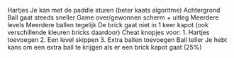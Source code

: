 Hartjes
Je kan met de paddle sturen (beter kaats algoritme)
Achtergrond
Ball gaat steeds sneller
Game over/gewonnen scherm + uitleg
Meerdere levels
Meerdere ballen tegelijk
De brick gaat niet in 1 keer kapot (ook verschillende kleuren bricks daardoor)
Cheat knopjes voor:
    1. Hartjes toevoegen
    2. Een level skippen
    3. Extra ballen toevoegen
Ball teller
Je hebt kans om een extra ball te krijgen als er een brick kapot gaat (25%)